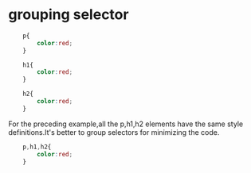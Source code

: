 # grouping selector

```css
    p{
        color:red;
    }

    h1{
        color:red;
    }

    h2{
        color:red;
    }
```

For the preceding example,all the p,h1,h2 elements have the same style definitions.It's better to group selectors for minimizing the code.

```css
    p,h1,h2{
        color:red;
    }
```